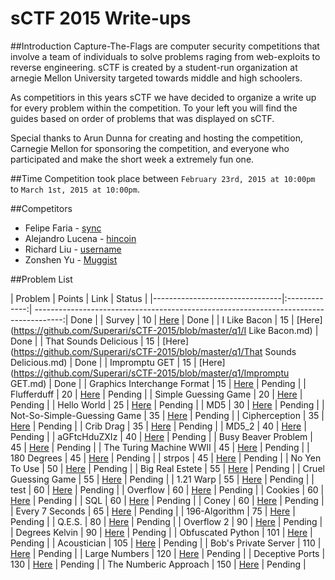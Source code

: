 sCTF 2015 Write-ups
=======

##Introduction
Capture-The-Flags are computer security competitions that involve a team of individuals to solve problems raging from web-exploits to reverse engineering. sCTF is created by a student-run organization at arnegie Mellon University targeted towards middle and high schoolers.

As competitiors in this years sCTF we have decided to organize a write up for every problem within the competition. To your left you will find the guides based on order of problems that was displayed on sCTF.

Special thanks to Arun Dunna for creating and hosting the competition, Carnegie Mellon for sponsoring the competition, and everyone who participated and make the short week a extremely fun one.

##Time
Competition took place between ```February 23rd, 2015 at 10:00pm``` to ```March 1st, 2015 at 10:00pm```.

##Competitors

* Felipe Faria - [sync](https://github.com/Synchronizing)
* Alejandro Lucena - [hincoin](https://github.com/Hincoin)
* Richard Liu - [username](https://github.com/username)
* Zonshen Yu - [Muggist](https://github.com/Muggist)

##Problem List

| Problem                        | Points        | Link 																				 | Status  |
|--------------------------------|:-------------:| -------------------------------------------------------------------------------------:| Done    |
| Survey                         | 10            | [Here](https://github.com/Superari/sCTF-2015/blob/master/q1/Survey.md) 				 | Done    |
| I Like Bacon                   | 15            | [Here](https://github.com/Superari/sCTF-2015/blob/master/q1/I Like Bacon.md) 		 | Done    |
| That Sounds Delicious          | 15            | [Here](https://github.com/Superari/sCTF-2015/blob/master/q1/That Sounds Delicious.md) | Done    |
| Impromptu GET                  | 15            | [Here](https://github.com/Superari/sCTF-2015/blob/master/q1/Impromptu GET.md) 		 | Done    |
| Graphics Interchange Format    | 15            | [Here](5) 																			 | Pending |
| Flufferduff                    | 20            | [Here](6) 																			 | Pending |
| Simple Guessing Game           | 20            | [Here](7) 																			 | Pending |
| Hello World                    | 25            | [Here](8) 																			 | Pending |
| MD5                            | 30            | [Here](9) 																			 | Pending |
| Not-So-Simple-Guessing Game    | 35            | [Here](10) 																			 | Pending |
| Cipherception                  | 35            | [Here](11) 																			 | Pending |
| Crib Drag                      | 35            | [Here](12) 																			 | Pending |
| MD5_2                          | 40            | [Here](13) 																			 | Pending |
| aGFtcHduZXIz                   | 40            | [Here](14) 																			 | Pending |
| Busy Beaver Problem            | 45            | [Here](15) 																			 | Pending |
| The Turing Machine WWII        | 45            | [Here](16) 																			 | Pending |
| 180 Degrees                    | 45            | [Here](17) 																			 | Pending |
| strpos                         | 45            | [Here](18) 																			 | Pending |
| No Yen To Use                  | 50            | [Here](19) 																			 | Pending |
| Big Real Estete                | 55            | [Here](20) 																			 | Pending |
| Cruel Guessing Game            | 55            | [Here](21) 																			 | Pending |
| 1.21 Warp                      | 55            | [Here](22) 																			 | Pending |
| test                           | 60            | [Here](23) 																			 | Pending |
| Overflow                       | 60            | [Here](24) 																			 | Pending |
| Cookies                        | 60            | [Here](25) 																			 | Pending |
| SQL                            | 60            | [Here](26) 																			 | Pending |
| Coney                          | 60            | [Here](27) 																			 | Pending |
| Every 7 Seconds                | 65            | [Here](28) 																			 | Pending |
| 196-Algorithm                  | 75            | [Here](29) 																			 | Pending |
| Q.E.S.                         | 80            | [Here](30) 																			 | Pending |
| Overflow 2                     | 90            | [Here](31) 																			 | Pending |
| Degrees Kelvin                 | 90            | [Here](32) 																			 | Pending |
| Obfuscated Python              | 101           | [Here](33) 																			 | Pending |
| Acoustician                    | 105           | [Here](34) 																			 | Pending |
| Bob's Private Server           | 110           | [Here](35) 																			 | Pending |
| Large Numbers                  | 120           | [Here](36) 																			 | Pending |
| Deceptive Ports                | 130           | [Here](37) 																			 | Pending |
| The Numberic Approach          | 150           | [Here](38) 																			 | Pending |
